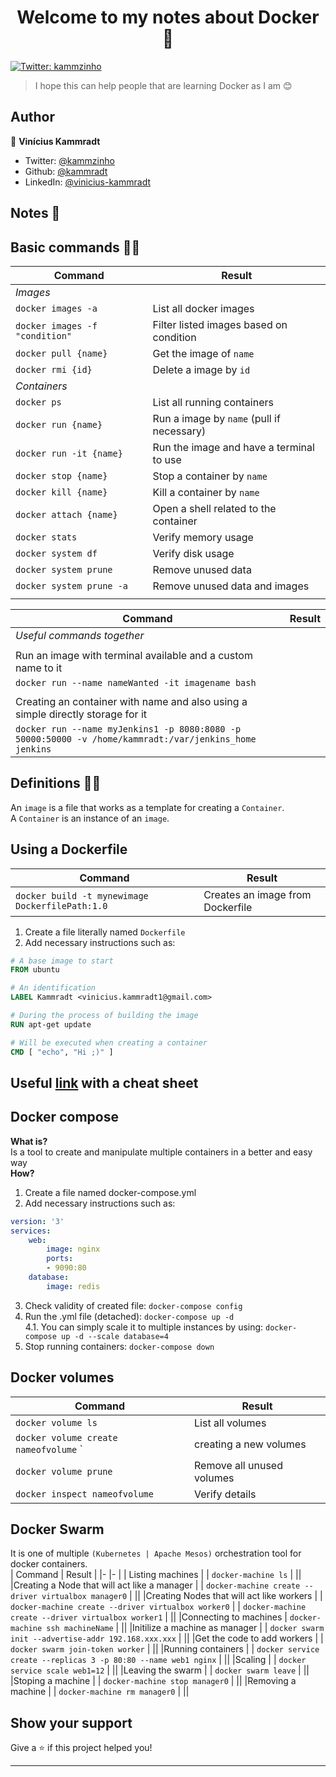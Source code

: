 <h1 align="center">Welcome to my notes about Docker 👋</h1>
<p>
  <a href="https://twitter.com/kammzinho" target="_blank">
    <img alt="Twitter: kammzinho" src="https://img.shields.io/twitter/follow/kammzinho.svg?style=social" />
  </a>
</p>

> I hope this can help people that are learning Docker as I am 😊

## Author

👤 **Vinícius Kammradt**

* Twitter: [@kammzinho](https://twitter.com/kammzinho)
* Github: [@kammradt](https://github.com/kammradt)
* LinkedIn: [@vinicius-kammradt](https://linkedin.com/in/vinicius-kammradt)


## Notes 📝

## **Basic commands 👨‍💻**

| Command 	                              | Result                                    	|
|-     	                                  |-                                          	|
| *Images*                                                                              |
|  `docker images -a`  	                  | List all docker images                     	|
|  `docker images -f "condition"`         | Filter listed images based on condition     |
|  `docker pull {name}`          	        | Get the image of `name`                 	  |
|  `docker rmi {id}`                      | Delete a image by `id`                    	|
| *Containers*    	                                                         	          |
|  `docker ps`                  	        | List all running containers                 |
|  `docker run {name}`          	        | Run a image by `name` (pull if necessary)   |
|  `docker run -it {name}`       	        | Run the image and have a terminal to use    |
|  `docker stop {name}`       	          | Stop a container by `name`                  |
|  `docker kill {name}`       	          | Kill a container by `name`                  |
|  `docker attach {name}`       	        | Open a shell related to the container       |
|  `docker stats`                	        | Verify memory usage                         |
|  `docker system df`            	        | Verify disk usage                           |
|  `docker system prune`         	        | Remove unused data                          |
|  `docker system prune -a`     	        | Remove unused data and images               |
|                                                                                       |

| Command 	                              | Result                                    	|
|-     	                                  |-                                          	|
|*Useful commands together* |
|                                                                                       |
|  Run an image with terminal available and a custom name to it      	                  |
|  `docker run --name nameWanted -it imagename bash`     	                              |
|                                                                                       |
|  Creating an container with name and also using a simple directly storage for it      |
|  `docker run --name myJenkins1 -p 8080:8080 -p 50000:50000 -v /home/kammradt:/var/jenkins_home jenkins` |

## **Definitions 👨‍🎓**
An `image` is a file that works as a template for creating a `Container`.  
A `Container` is an instance of an `image`.  

## **Using a Dockerfile**

| Command 	                              | Result                                    	|
|-     	                                  |-                                          	|
| `docker build -t mynewimage DockerfilePath:1.0`|Creates an image from Dockerfile      |

1. Create a file literally named `Dockerfile`
2. Add necessary instructions such as:
```dockerfile
# A base image to start
FROM ubuntu  

# An identification
LABEL Kammradt <vinicius.kammradt1@gmail.com>

# During the process of building the image
RUN apt-get update

# Will be executed when creating a container
CMD [ "echo", "Hi ;)" ]
```
  
## Useful [link](https://github.com/wsargent/docker-cheat-sheet#dockerfile) with a cheat sheet


## **Docker compose**
**What is?**  
Is a tool to create and manipulate multiple containers in a better and easy way  
**How?**
1. Create a file named docker-compose.yml
2. Add necessary instructions such as:
```yml
version: '3'
services:
    web:
        image: nginx
        ports:
        - 9090:80
    database:
        image: redis
```
3. Check validity of created file: `docker-compose config`
4. Run the .yml file (detached): `docker-compose up -d`  
4.1. You can simply scale it to multiple instances by using: `docker-compose up -d --scale database=4 `
5. Stop running containers: `docker-compose down`


## **Docker volumes**
| Command 	                              | Result                     |
|-     	                                  |-                           |
| `docker volume ls `                     | List all volumes           |
| `docker volume create nameofvolume` `   | creating a new volumes     |
| `docker volume prune `                  | Remove all unused volumes  |
| `docker inspect nameofvolume `          | Verify details             |


## **Docker Swarm**
It is one of multiple `(Kubernetes | Apache Mesos)` orchestration tool for docker containers.  
| Command 	                              | Result                     |
|-     	                                  |-                           |
| Listing machines                                                     |
| `docker-machine ls`                                                  |
||
|Creating a Node that will act like a manager                          |
| `docker-machine create --driver virtualbox manager0`                 |
||
|Creating Nodes that will act like workers                             |
| `docker-machine create --driver virtualbox worker0`                  |
| `docker-machine create --driver virtualbox worker1`                  |
||
|Connecting to machines
| `docker-machine ssh machineName`                                     |
||
|Initilize a machine as manager                                        |
| `docker swarm init --advertise-addr 192.168.xxx.xxx`                 |
||
|Get the code to add workers                                           |
| `docker swarm join-token worker`                                     |
||
|Running containers                                                    |
| `docker service create --replicas 3 -p 80:80 --name web1 nginx`      |
||
|Scaling                                                               |
| `docker service scale web1=12`                                       |
||
|Leaving the swarm                                                     |
| `docker swarm leave`                                                 |
||
|Stoping a machine                                                     |
| `docker-machine stop manager0`                                       |
||
|Removing a machine                                                     |
| `docker-machine rm manager0`                                          |
||


## Show your support

Give a ⭐️ if this project helped you!

***
